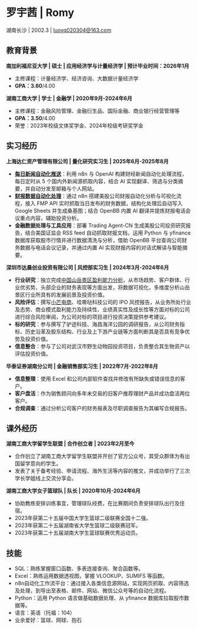 # 罗宇茜 | Romy
湖南长沙 | 2002.3 | luoyq020304@163.com


## 教育背景
**南加利福尼亚大学 | 硕士 | 应用经济学与计量经济学 | 预计毕业时间：2026年1月**
- 主修课程：计量经济学、经济咨询、大数据计量经济学
- **GPA：3.60**/4.00

**湖南工商大学 | 学士 | 金融学 | 2020年9月-2024年6月**
- 主修课程：金融风险管理、金融衍生品、国际金融、商业银行经营管理等
- **GPA：3.50**/4.00
- 荣誉：2023年校级文体奖学金、2024年校级考研奖学金


## 实习经历
**上海达仁资产管理有限公司 | 量化研究实习生 | 2025年6月-2025年8月**
- [**每日新闻自动化推送**](/posts/)：利用 n8n 与 OpenAI 构建财经新闻自动化处理流程，每日定时从 5 个国内外新闻源抓取内容，结合 AI 实现翻译、筛选与分类摘要，并自动分发至邮箱与个人网站。
- [**财报数据自动化处理**](/earnings/)：通过 n8n 搭建美股公司财报自动化分析与可视化流程，接入 FMP API 实时抓取当日发布的财务数据，结构化处理后自动写入 Google Sheets 并生成桑基图；结合 OpenBB 内置 AI 翻译并提炼财报电话会议重点内容，辅助投资分析。
- **金融数据处理与工具应用**：部署 Trading Agent-CN 生成美股公司投资研究报告，结合美国证监会 RSS feed 自动抓取财报文档，运用 Python 与 yfinance 数据库获取股市行情并进行数据清洗与分析，借助 OpenBB 平台查询公司财务数据与电话会议记录，并通过内置 AI 实现财报内容的对话式解读与智能摘要。

**深圳市达晨创业投资有限公司 | 风控部实习生 | 2024年3月-2024年6月**
- **行业研究**：独立完成[中国山岳景区盈利能力分析](/industry.pdf)，从市场趋势、客户群体、行业优劣势、头部企业的财务表现等方面出发，将数据可视化，多维度分析山岳景区行业所具有的发展前景及投资价值。 
- **风险评估**：撰写[小芒电商](/xiaomang.pdf)、哇嘶哒科技公司的 IPO 风控报告，从业务所处行业及态势、商业模式盈利能力及持续性、业绩真实性及成长性等方面对标的公司进行综合风险审阅，为公司对标的项目进行投资决策提供参考建议。 
- **标的研究**：参与撰写了驴迹科技、海昌海洋公园的调研报告，从公司财务指标、历史沿革及股东结构、行业及上下游产业链等方面判断其是否具有竞争优势及投资价值。 
- **信息整合**：参与了公司对武汉市野生动物园投资项目，负责整合其生物资产以评估投资价值。

**华泰证券湖南分公司 | 金融销售部实习生 | 2022年7月-2022年8月**
- **信息整理**：使用 Excel 和公司内部软件查找并修改有所缺失或错误信息的客户。 
- **客户盘活**：作为销售顾问向多年未交易的旧客户推荐理财产品并成功盘活两位客户。 
- **合规调查**：通过分析公司客户的财务报表及尽职调查报告为其编写合规报告。 


## 课外经历
**湖南工商大学留学生联盟 | 合作创立者 | 2023年2月至今**
- 合作创立了湖南工商大学留学生联盟并开创了官方公众号，其受众群体为有出国留学意向的学生。  
- 发表了关于备考经验、申请流程、海外生活等内容的推文，并成功举行了三次学长学姐线上交流分享会。

**湖南工商大学女子篮球队 | 队长 | 2020年10月-2024年6月**
- 协助教练安排训练事宜，管理球队经费，在比赛期间负责安排球队出行及住宿。 
- 2023年获第二十五届中国大学生篮球二级联赛全国十二强。 
- 2023年获第二十五届湖南省大学生篮球二级联赛冠军。 
- 2023年获第二十五届湖南大学生篮球联赛优秀运动员。


## 技能
- SQL：熟练掌握窗口函数、多表连接查询、聚合函数等。
- Excel：熟练运用数据透视图，掌握 VLOOKUP、SUMIFS 等函数。
- n8n自动化工作流平台：通过接入各类信息源网站，实现网页抓取、内容筛选及处理，到导出至表格、邮件、网站、微信公众号等的自动化流程。
- Python：运用 Python 语言做基础数据处理、从 yfinance 数据库拉取股市数据等。
- 语言：英语（托福：104）
- 业余爱好：篮球、网球、抱石
